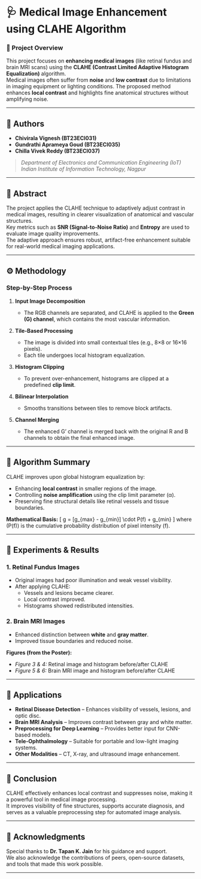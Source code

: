 # 🩺 Medical Image Enhancement using CLAHE Algorithm

### 📘 Project Overview
This project focuses on **enhancing medical images** (like retinal fundus and brain MRI scans) using the **CLAHE (Contrast Limited Adaptive Histogram Equalization)** algorithm.  
Medical images often suffer from **noise** and **low contrast** due to limitations in imaging equipment or lighting conditions. The proposed method enhances **local contrast** and highlights fine anatomical structures without amplifying noise.

---

## 👥 Authors
- **Chivirala Vignesh (BT23ECI031)**  
- **Gundrathi Aprameya Goud (BT23ECI035)**  
- **Chilla Vivek Reddy (BT23ECI037)**  
> *Department of Electronics and Communication Engineering (IoT)*  
> *Indian Institute of Information Technology, Nagpur*

---

## 🧠 Abstract
The project applies the CLAHE technique to adaptively adjust contrast in medical images, resulting in clearer visualization of anatomical and vascular structures.  
Key metrics such as **SNR (Signal-to-Noise Ratio)** and **Entropy** are used to evaluate image quality improvements.  
The adaptive approach ensures robust, artifact-free enhancement suitable for real-world medical imaging applications.

---

## ⚙️ Methodology

### Step-by-Step Process
1. **Input Image Decomposition**  
   - The RGB channels are separated, and CLAHE is applied to the **Green (G) channel**, which contains the most vascular information.

2. **Tile-Based Processing**  
   - The image is divided into small contextual tiles (e.g., 8×8 or 16×16 pixels).  
   - Each tile undergoes local histogram equalization.

3. **Histogram Clipping**  
   - To prevent over-enhancement, histograms are clipped at a predefined **clip limit**.

4. **Bilinear Interpolation**  
   - Smooths transitions between tiles to remove block artifacts.

5. **Channel Merging**  
   - The enhanced G’ channel is merged back with the original R and B channels to obtain the final enhanced image.

---

## 🧩 Algorithm Summary

CLAHE improves upon global histogram equalization by:
- Enhancing **local contrast** in smaller regions of the image.
- Controlling **noise amplification** using the clip limit parameter (α).
- Preserving fine structural details like retinal vessels and tissue boundaries.

**Mathematical Basis:**
\[
g = [g_{max} - g_{min}] \cdot P(f) + g_{min}
\]
where \(P(f)\) is the cumulative probability distribution of pixel intensity \(f\).

---

## 🧪 Experiments & Results

### 1. Retinal Fundus Images
- Original images had poor illumination and weak vessel visibility.  
- After applying CLAHE:
  - Vessels and lesions became clearer.
  - Local contrast improved.
  - Histograms showed redistributed intensities.

### 2. Brain MRI Images
- Enhanced distinction between **white** and **gray matter**.
- Improved tissue boundaries and reduced noise.

**Figures (from the Poster):**
- *Figure 3 & 4:* Retinal image and histogram before/after CLAHE  
- *Figure 5 & 6:* Brain MRI image and histogram before/after CLAHE

---

## 🩻 Applications
- **Retinal Disease Detection** – Enhances visibility of vessels, lesions, and optic disc.  
- **Brain MRI Analysis** – Improves contrast between gray and white matter.  
- **Preprocessing for Deep Learning** – Provides better input for CNN-based models.  
- **Tele-Ophthalmology** – Suitable for portable and low-light imaging systems.  
- **Other Modalities** – CT, X-ray, and ultrasound image enhancement.

---

## 🧾 Conclusion
CLAHE effectively enhances local contrast and suppresses noise, making it a powerful tool in medical image processing.  
It improves visibility of fine structures, supports accurate diagnosis, and serves as a valuable preprocessing step for automated image analysis.

---

## 🙏 Acknowledgments
Special thanks to **Dr. Tapan K. Jain** for his guidance and support.  
We also acknowledge the contributions of peers, open-source datasets, and tools that made this work possible.

---

